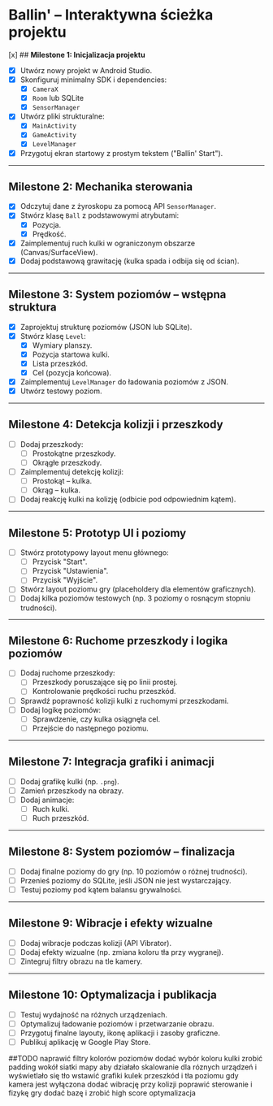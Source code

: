 # **Ballin' – Interaktywna ścieżka projektu**

[x] ## **Milestone 1: Inicjalizacja projektu**
- [x] Utwórz nowy projekt w Android Studio.
- [x] Skonfiguruj minimalny SDK i dependencies:
  - [x] `CameraX`
  - [x] `Room` lub SQLite
  - [x] `SensorManager`
- [x] Utwórz pliki strukturalne:
  - [x] `MainActivity`
  - [x] `GameActivity`
  - [x] `LevelManager`
- [x] Przygotuj ekran startowy z prostym tekstem ("Ballin' Start").

---

## **Milestone 2: Mechanika sterowania**
- [x] Odczytuj dane z żyroskopu za pomocą API `SensorManager`.
- [x] Stwórz klasę `Ball` z podstawowymi atrybutami:
  - [x] Pozycja.
  - [x] Prędkość.
- [x] Zaimplementuj ruch kulki w ograniczonym obszarze (Canvas/SurfaceView).
- [x] Dodaj podstawową grawitację (kulka spada i odbija się od ścian).

---

## **Milestone 3: System poziomów – wstępna struktura**
- [x] Zaprojektuj strukturę poziomów (JSON lub SQLite).
- [x] Stwórz klasę `Level`:
  - [x] Wymiary planszy.
  - [x] Pozycja startowa kulki.
  - [x] Lista przeszkód.
  - [x] Cel (pozycja końcowa).
- [x] Zaimplementuj `LevelManager` do ładowania poziomów z JSON.
- [x] Utwórz testowy poziom.

---

## **Milestone 4: Detekcja kolizji i przeszkody**
- [ ] Dodaj przeszkody:
  - [ ] Prostokątne przeszkody.
  - [ ] Okrągłe przeszkody.
- [ ] Zaimplementuj detekcję kolizji:
  - [ ] Prostokąt – kulka.
  - [ ] Okrąg – kulka.
- [ ] Dodaj reakcję kulki na kolizję (odbicie pod odpowiednim kątem).

---

## **Milestone 5: Prototyp UI i poziomy**
- [ ] Stwórz prototypowy layout menu głównego:
  - [ ] Przycisk "Start".
  - [ ] Przycisk "Ustawienia".
  - [ ] Przycisk "Wyjście".
- [ ] Stwórz layout poziomu gry (placeholdery dla elementów graficznych).
- [ ] Dodaj kilka poziomów testowych (np. 3 poziomy o rosnącym stopniu trudności).

---

## **Milestone 6: Ruchome przeszkody i logika poziomów**
- [ ] Dodaj ruchome przeszkody:
  - [ ] Przeszkody poruszające się po linii prostej.
  - [ ] Kontrolowanie prędkości ruchu przeszkód.
- [ ] Sprawdź poprawność kolizji kulki z ruchomymi przeszkodami.
- [ ] Dodaj logikę poziomów:
  - [ ] Sprawdzenie, czy kulka osiągnęła cel.
  - [ ] Przejście do następnego poziomu.

---

## **Milestone 7: Integracja grafiki i animacji**
- [ ] Dodaj grafikę kulki (np. `.png`).
- [ ] Zamień przeszkody na obrazy.
- [ ] Dodaj animacje:
  - [ ] Ruch kulki.
  - [ ] Ruch przeszkód.

---

## **Milestone 8: System poziomów – finalizacja**
- [ ] Dodaj finalne poziomy do gry (np. 10 poziomów o różnej trudności).
- [ ] Przenieś poziomy do SQLite, jeśli JSON nie jest wystarczający.
- [ ] Testuj poziomy pod kątem balansu grywalności.

---

## **Milestone 9: Wibracje i efekty wizualne**
- [ ] Dodaj wibracje podczas kolizji (API Vibrator).
- [ ] Dodaj efekty wizualne (np. zmiana koloru tła przy wygranej).
- [ ] Zintegruj filtry obrazu na tle kamery.

---

## **Milestone 10: Optymalizacja i publikacja**
- [ ] Testuj wydajność na różnych urządzeniach.
- [ ] Optymalizuj ładowanie poziomów i przetwarzanie obrazu.
- [ ] Przygotuj finalne layouty, ikonę aplikacji i zasoby graficzne.
- [ ] Publikuj aplikację w Google Play Store.

##TODO
naprawić filtry kolorów poziomów
dodać wybór koloru kulki
zrobić padding wokół siatki mapy aby działało skalowanie dla róznych urządzeń i wyświetlało się tło
wstawić grafiki kulek przeszkód i tła poziomu gdy kamera jest wyłączona
dodać wibrację przy kolizji
poprawić sterowanie i fizykę gry
dodać bazę i zrobić high score
optymalizacja

